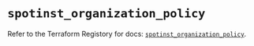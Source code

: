 # `spotinst_organization_policy`

Refer to the Terraform Registory for docs: [`spotinst_organization_policy`](https://registry.terraform.io/providers/spotinst/spotinst/1.153.0/docs/resources/organization_policy).

